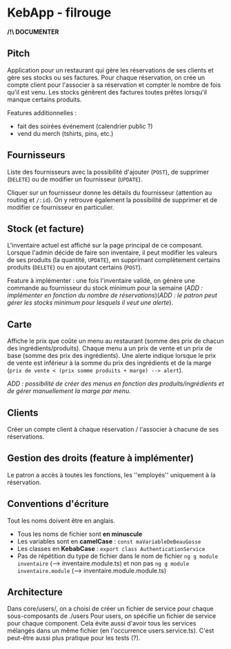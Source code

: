 # KebApp - filrouge

**/!\ DOCUMENTER**                                                      

## Pitch
Application pour un restaurant qui gère les réservations de ses clients et gère ses stocks ou ses factures. Pour chaque réservation, on crée un compte client pour l'associer à sa réservation et compter le nombre de fois qu'il est venu. Les stocks génèrent des factures toutes prêtes lorsqu'il manque certains produits.

Features additionnelles :
- fait des soirées événement (calendrier public ?) 
- vend du merch (tshirts, pins, etc.)

## Fournisseurs
Liste des fournisseurs avec la possibilité d'ajouter (`POST`), de supprimer (`DELETE`) ou de modifier un fournisseur (`UPDATE`).

Cliquer sur un fournisseur donne les détails du fournisseur (attention au routing et `/:id`). On y retrouve également la possibilité de supprimer et de modifier ce fournisseur en particulier.

## Stock (et facture)

L'inventaire actuel est affiché sur la page principal de ce composant. Lorsque l'admin décide de faire son inventaire, il peut modifier les valeurs de ses produits (la quantité, `UPDATE`), en supprimant complètement certains produits (`DELETE`) ou en ajoutant certains (`POST`).

Feature à implémenter : une fois l'inventaire validé, on génère une commande au fournisseur du stock minimum pour la semaine (*ADD : implémenter en fonction du nombre de réservations*)(*ADD : le patron peut gérer les stocks minimum pour lesquels il veut une alerte*).

## Carte

Affiche le prix que coûte un menu au restaurant (somme des prix de chacun des ingrédients/produits). Chaque menu a un prix de vente et un prix de base (somme des prix des ingrédients). Une alerte indique lorsque le prix de vente est inférieur à la somme du prix des ingrédients et de la marge (`prix de vente < (prix somme produits + marge) --> alert`). 

*ADD : possibilité de créer des menus en fonction des produits/ingrédients et de gérer manuellement la marge par menu*.

## Clients
Créer un compte client à chaque réservation / l'associer à chacune de ses réservations. 

## Gestion des droits (feature à implémenter)
Le patron a accès à toutes les fonctions, les ''employés'' uniquement à la réservation.

## Conventions d'écriture
Tout les noms doivent être en anglais.

- Tous les noms de fichier sont **en minuscule**
- Les variables sont en **camelCase** : `const maVariableDeBeauGosse`
- Les classes en **KebabCase** : `export class AuthenticationService`
- Pas de répétition du type de fichier dans le nom de fichier `ng g module inventaire` (--> inventaire.module.ts) et non pas `ng g module inventaire.module` (--> inventaire.module.module.ts)

## Architecture
Dans core/users/, on a choisi de créer un fichier de service pour chaque sous-composants de ./users
Pour users, on spécifie un fichier de service pour chaque component. Cela évite aussi d'avoir tous les services mélangés dans un même fichier (en l'occurrence users.service.ts). C'est peut-être aussi plus pratique pour les tests (?). 